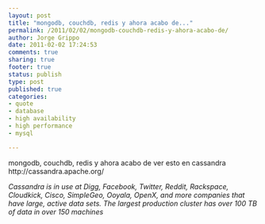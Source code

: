 ```yaml
--- 
layout: post
title: "mongodb, couchdb, redis y ahora acabo de..."
permalink: /2011/02/02/mongodb-couchdb-redis-y-ahora-acabo-de/
author: Jorge Grippo
date: 2011-02-02 17:24:53
comments: true
sharing: true
footer: true
status: publish
type: post
published: true
categories: 
- quote
- database
- high availability
- high performance
- mysql

---
```

<!-- 169 -->
<p>mongodb, couchdb, redis y ahora acabo de ver esto en cassandra http://cassandra.apache.org/</p><cite>Cassandra is in use at Digg, Facebook, Twitter, Reddit, Rackspace, Cloudkick, Cisco, SimpleGeo, Ooyala, OpenX, and more companies that have large, active data sets. The largest production cluster has over 100 TB of data in over 150 machines</cite>

